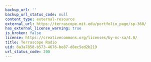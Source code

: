 ```yaml
---
backup_url: ''
backup_url_status_code: null
content_type: external-resource
external_url: https://terrascope.mit.edu/portfolio_page/sp-360/
has_external_license_warning: true
is_broken: false
license: https://creativecommons.org/licenses/by-nc-sa/4.0/
title: Terrascope Radio
uid: 8a3a7858-b573-4676-be87-d8ec5ed2b219
url_status_code: 200
---
```


